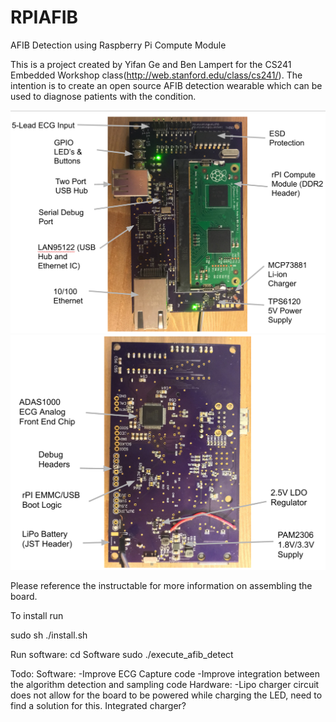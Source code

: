 # RPIAFIB
AFIB Detection using Raspberry Pi Compute Module

This is a project created by Yifan Ge and Ben Lampert for the CS241 Embedded Workshop class(http://web.stanford.edu/class/cs241/). The intention is to create an open source AFIB detection wearable which can be used to diagnose patients with the condition.


![alt tag](https://github.com/lampertb/RPIAFIB/blob/master/PCB/BoardFront.png)
![alt tag](https://github.com/lampertb/RPIAFIB/blob/master/PCB/BoardBack.png)

Please reference the instructable for more information on assembling the board.

To install run

sudo sh ./install.sh

Run software:
cd Software
sudo ./execute_afib_detect

Todo:
Software:
-Improve ECG Capture code
-Improve integration between the algorithm detection and sampling code
Hardware:
-Lipo charger circuit does not allow for the board to be powered while charging the LED, need to find a solution for this. Integrated charger?


